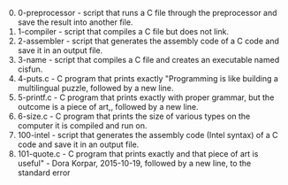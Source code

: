 0. 0-preprocessor -  script that runs a C file through the preprocessor and save the result into another file.
1. 1-compiler - script that compiles a C file but does not link.
2. 2-assembler - script that generates the assembly code of a C code and save it in an output file.
3. 3-name -  script that compiles a C file and creates an executable named cisfun.
4. 4-puts.c - C program that prints exactly "Programming is like building a multilingual puzzle, followed by a new line.
5. 5-printf.c - C program that prints exactly with proper grammar, but the outcome is a piece of art,, followed by a new line.
6. 6-size.c - C program that prints the size of various types on the computer it is compiled and run on.
7. 100-intel -  script that generates the assembly code (Intel syntax) of a C code and save it in an output file.
8. 101-quote.c -  C program that prints exactly and that piece of art is useful" - Dora Korpar, 2015-10-19, followed by a new line, to the standard error
